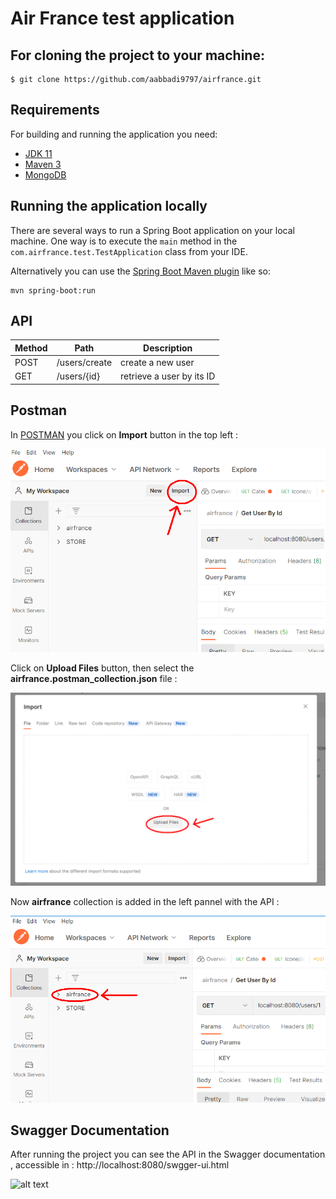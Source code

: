 # Air France test application

## For cloning the project to your machine:

```
$ git clone https://github.com/aabbadi9797/airfrance.git
```

## Requirements

For building and running the application you need:

- [JDK 11](https://www.oracle.com/java/technologies/javase/jdk11-archive-downloads.html)
- [Maven 3](https://maven.apache.org)
- [MongoDB](https://www.mongodb.com/try/download/community)

## Running the application locally

There are several ways to run a Spring Boot application on your local machine. One way is to execute the `main` method in the `com.airfrance.test.TestApplication` class from your IDE.

Alternatively you can use the [Spring Boot Maven plugin](https://docs.spring.io/spring-boot/docs/current/reference/html/build-tool-plugins-maven-plugin.html) like so:

```shell
mvn spring-boot:run
```

## API

Method | Path           | Description                    |
-------|----------------|--------------------------------|
POST    | /users/create      | create a new user      |
GET    | /users/{id} | retrieve a user by its ID |

## Postman
In [POSTMAN](https://www.postman.com/downloads) you click on <b>Import</b> button in the top left :


![alt text](https://github.com/aabbadi9797/airfrance/blob/main/postman1.bmp)



Click on <b>Upload Files</b> button, then select the <b>airfrance.postman_collection.json</b> file :


![alt text](https://github.com/aabbadi9797/airfrance/blob/main/postman2.bmp)



Now <b>airfrance</b> collection is added in the left pannel with the API :


![alt text](https://github.com/aabbadi9797/airfrance/blob/main/postman3.bmp)



## Swagger Documentation

After running the project you can see the API in the Swagger documentation , accessible in : http://localhost:8080/swgger-ui.html


![alt text](https://github.com/aabbadi9797/airfrance/blob/main/SWAGGER.bmp)
